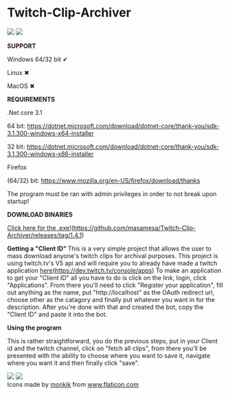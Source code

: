 # Twitch-Clip-Archiver
<img src="https://i.gyazo.com/a9255a38f630e6f38adf1c734318f0a8.png">
<img src="https://i.gyazo.com/94d6b0b3581510c44c07d740aed99d8a.png">

<b> SUPPORT </b>

Windows 64/32 bit ✔

Linux ✖

MacOS ✖

<b> REQUIREMENTS </b>


.Net core 3.1 

64 bit: https://dotnet.microsoft.com/download/dotnet-core/thank-you/sdk-3.1.300-windows-x64-installer

32 bit: https://dotnet.microsoft.com/download/dotnet-core/thank-you/sdk-3.1.300-windows-x86-installer

Firefox

(64/32) bit: https://www.mozilla.org/en-US/firefox/download/thanks

The program must be ran with admin privileges in order to not break upon startup!

<b> DOWNLOAD BINARIES </b>

<a href="https://github.com/masamesa/Twitch-Clip-Archiver/releases/tag/1.4.1">Click here for the .exe!</a>(https://github.com/masamesa/Twitch-Clip-Archiver/releases/tag/1.4.1)


<b> Getting a "Client ID" </b>
This is a very simple project that allows the user to mass download anyone's twitch clips for archival purposes. 
This project is using twitch.tv's V5 api and will require you to already have made a twitch application <a href="https://dev.twitch.tv/console/apps">here</a>(https://dev.twitch.tv/console/apps)
To make an application to get your "Client ID" all you have to do is click on the link, login, click "Applications".
From there you'll need to click "Register your application", fill out anything as the name, 
put "http://localhost" as the OAuth redirect url, choose other as the catagory and finally put whatever you want in for the description.
After you're done with that and created the bot, copy the "Client ID" and paste it into the bot. 

<b> Using the program </b>

This is rather straightforward, you do the previous steps, put in your Client id and the twitch channel, click on "fetch all clips", from there you'll be presented with the ability to choose where you want to save it,
navigate where you want it and then finally click "save".

<img src="https://i.gyazo.com/f647694f2706f5f5ef1883c569a30b90.png">

<img src="https://i.gyazo.com/a29ee54cb584b32c65169391f2888e74.png">


<div>Icons made by <a href="https://www.flaticon.com/authors/monkik" title="monkik">monkik</a> from <a href="https://www.flaticon.com/" title="Flaticon">www.flaticon.com</a></div>

